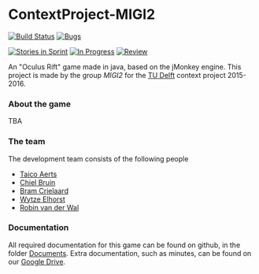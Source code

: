 # ContextProject-MIGI2 
[![Build Status](https://travis-ci.org/Taeir/ContextProject-MIGI2.svg?branch=master)](https://travis-ci.org/Taeir/ContextProject-MIGI2)
[![Bugs](https://badge.waffle.io/Taeir/ContextProject-MIGI2.svg?label=bug&title=Bugs)](http://waffle.io/Taeir/ContextProject-MIGI2)

[![Stories in Sprint](https://badge.waffle.io/Taeir/ContextProject-MIGI2.svg?label=ready%20for%20sprint&title=Sprint%20Backlog)](http://waffle.io/Taeir/ContextProject-MIGI2)
[![In Progress](https://badge.waffle.io/Taeir/ContextProject-MIGI2.svg?label=in%20progress&title=In%20Progress)](http://waffle.io/Taeir/ContextProject-MIGI2)
[![Review](https://badge.waffle.io/Taeir/ContextProject-MIGI2.svg?label=review&title=Ready%20for%20Review)](http://waffle.io/Taeir/ContextProject-MIGI2)

An "Oculus Rift" game made in java, based on the jMonkey engine. 
This project is made by the group *MIGI2* for the [TU Delft] context project 2015-2016.

### About the game
TBA

### The team
The development team consists of the following people
* [Taico Aerts]
* [Chiel Bruin]
* [Bram Crielaard]
* [Wytze Elhorst]
* [Robin van der Wal]

### Documentation
All required documentation for this game can be found on github, in the folder [Documents]. Extra documentation, such as minutes, can be found on our [Google Drive].

[Documents]: https://github.com/Taeir/ContextProject-MIGI2/documentation/
[Google Drive]: https://drive.google.com/folderview?id=0B1ltTFwLvmz_N2p6WkRwblZ5bDA&usp=sharing
[TU Delft]: http://tudelft.nl/
[Taico Aerts]: https://github.com/Taeir
[Chiel Bruin]: https://github.com/ChielBruin
[Bram Crielaard]: https://github.com/BCrlrd
[Wytze Elhorst]: https://github.com/WytzeElhorst
[Robin van der Wal]: https://github.com/Diocruel
